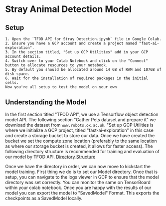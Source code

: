 # Stray Animal Detection Model

## Setup

    1. Open the `TFOD API for Stray Detection.ipynb` file in Google Colab. 
    2. Ensure you have a GCP account and create a project named "fast-ai-exploration". 
    3. In the section titled, "Set up GCP Utilities" add in your GCP account details.
    4. Switch over to your Colab Notebook and click on the "Connect" button to allocate resources to your notebook.
    5. By default you should be allocated around 14 GB of RAM and 107GB of disk space. 
    6. Wait for the installation of required packages in the initial cells. 
    Now you're all setup to test the model on your own

## Understanding the Model

In the first section titled "TFOD API", we use a Tensorflow object detection model API.
The following section "Gather Pets dataset and prepare it" we download the dataset from ``www.robots.ox.ac.uk``.
"Set up GCP Utilities is where we initialize a GCP project, titled "fast-ai-exploration" in this case and create a storage bucket to store our data. 
Once we have created the bucket we set the compute zone location (preferably to the same location as where our storage bucket is created, it allows for faster access).
The following directory structure is recommended for training and evaluation of our model by TFOD API. 
[Directory Structure](https://github.com/tensorflow/models/blob/master/research/object_detection/g3doc/tf2_training_and_evaluation.md#recommended-directory-structure-for-training-and-evaluation)  

Once we have the directory in order, we can now move to kickstart the model training. 
First thing we do is to set our Model directory. Once that is setup, you can navigate to the logs viewer in GCP to ensure that the model directory was set correctly.
You can monitor the same on TensorBoard within your colab notebook. 
Once you are happy with the results of our model you can export the model to "SavedModel" Format. This exports the checkpoints as a SavedModel locally.